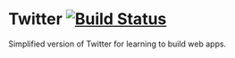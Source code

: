 # Twitter [![Build Status](https://travis-ci.com/ericluby/twitter.svg?branch=master)](https://travis-ci.com/ericluby/twitter)
Simplified version of Twitter for learning to build web apps.
